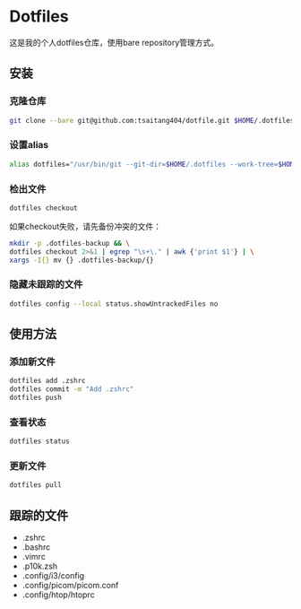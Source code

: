 # Dotfiles

这是我的个人dotfiles仓库，使用bare repository管理方式。

## 安装

### 克隆仓库

```bash
git clone --bare git@github.com:tsaitang404/dotfile.git $HOME/.dotfiles
```

### 设置alias

```bash
alias dotfiles="/usr/bin/git --git-dir=$HOME/.dotfiles --work-tree=$HOME"
```

### 检出文件

```bash
dotfiles checkout
```

如果checkout失败，请先备份冲突的文件：

```bash
mkdir -p .dotfiles-backup && \
dotfiles checkout 2>&1 | egrep "\s+\." | awk {'print $1'} | \
xargs -I{} mv {} .dotfiles-backup/{}
```

### 隐藏未跟踪的文件

```bash
dotfiles config --local status.showUntrackedFiles no
```

## 使用方法

### 添加新文件

```bash
dotfiles add .zshrc
dotfiles commit -m "Add .zshrc"
dotfiles push
```

### 查看状态

```bash
dotfiles status
```

### 更新文件

```bash
dotfiles pull
```

## 跟踪的文件

- .zshrc
- .bashrc
- .vimrc
- .p10k.zsh
- .config/i3/config
- .config/picom/picom.conf
- .config/htop/htoprc
